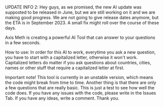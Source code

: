 UPDATE INFO 2: Hey guys, as we promised, the new AI update was supposted to be released in June, but we are still working on it and we are making good progress. We are not going to give release dates anymore, but the ETA is in September 2023. A small fix might roll over the course of these days.

Axis Meth is creating a powerful AI Tool that can answer to your questions in a few seconds. 

How to use: In order for this AI to work, everytime you ask a new question, you have to start with a capitalized letter, otherwise it won't work. Capitalized letters do matter if you ask questions about countries, cities, names or other stuff that require a capitalized letter at first.

Important note! This tool is currently in an unstable version, which means the code might break from time to time. Another thing is that there are only a few questions that are really basic. This is just a test to see how well the code does. If you have any issues with the code, please write in the Issues Tab. If you have any ideas, write a comment. Thank you.
